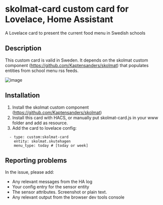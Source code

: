 # skolmat-card custom card for Lovelace, Home Assistant 
A Lovelace card to present the current food menu in Swedish schools

## Description
This custom card is valid in Sweden. It depends on the skolmat custom component (https://github.com/Kaptensanders/skolmat) that populates entities from school menu rss feeds.

![image](https://user-images.githubusercontent.com/24979195/154963878-013bb9c0-80df-4449-9a8e-dc54ef0a3271.png)

## Installation
1. Install the skolmat custom component (https://github.com/Kaptensanders/skolmat)
2. Install this card with HACS, or manually put skolmat-card.js in your www folder and add as resource.
3. Add the card to lovelace config:
```
  - type: custom:skolmat-card
    entity: skolmat.skutehagen
    menu_type: today # [today or week]
```

## Reporting problems
In the issue, please add:
  * Any relevant messages from the HA log
  * Your config entry for the sensor entity
  * The sensor attributes. Screenshot or plain text.
  * Any relevant output from the browser dev tools console
